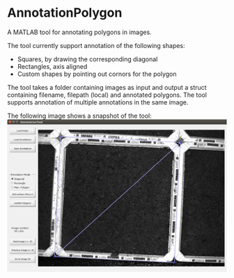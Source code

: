 # AnnotationPolygon
A MATLAB tool for annotating polygons in images.

The tool currently support annotation of the following shapes:
- Squares, by drawing the corresponding diagonal
- Rectangles, axis aligned
- Custom shapes by pointing out cornors for the polygon


The tool takes a folder containing images as input and output a struct containing filename, filepath (local) and annotated polygons. The tool supports annotation of multiple annotations in the same image.


The following image shows a snapshot of the tool:
![Screenshot](https://github.com/Leminen/AnnotationPolygon/blob/master/images/snapshot.png)
